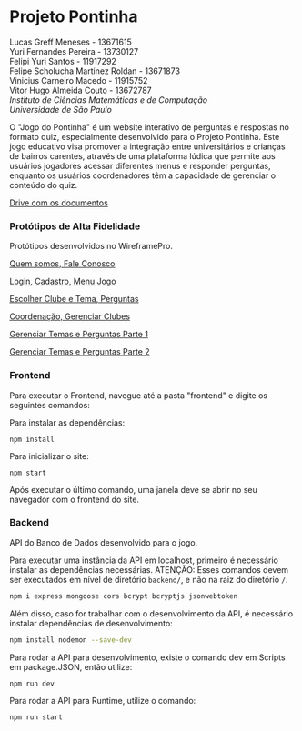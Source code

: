 # Projeto Pontinha

Lucas Greff Meneses - 13671615 <br>
Yuri Fernandes Pereira - 13730127 <br>
Felipi Yuri Santos - 11917292 <br>
Felipe Scholucha Martinez Roldan - 13671873 <br>
Vinicius Carneiro Macedo - 11915752 <br>
Vitor Hugo Almeida Couto - 13672787 <br>
*Instituto de Ciências Matemáticas e de Computação* <br>
*Universidade de São Paulo* <br>

O "Jogo do Pontinha" é um website interativo de perguntas e respostas no formato quiz, especialmente desenvolvido para o Projeto Pontinha. Este jogo educativo visa promover a integração entre universitários e crianças de bairros carentes, através de uma plataforma lúdica que permite aos usuários jogadores acessar diferentes menus e responder perguntas, enquanto os usuários coordenadores têm a capacidade de gerenciar o conteúdo do quiz.

[Drive com os documentos](https://drive.google.com/drive/u/1/folders/1Kp4l4wmGyN-o173UJA1Z_BRWZ9riUMh0)

### Protótipos de Alta Fidelidade

Protótipos desenvolvidos no WireframePro.

[Quem somos, Fale Conosco](https://wireframepro.mockflow.com/view/MDN5mCYJPh#/page/6fe92076b04a4d8597cca1188d6d06a9)

[Login, Cadastro, Menu Jogo](https://wireframepro.mockflow.com/view/M81pvm6ovqb#/page/D0ab6cdc25eacf7f633366f5c2090e823)

[Escolher Clube e Tema, Perguntas](https://wireframepro.mockflow.com/view/MUXZETQ8uqb#/page/057e01fda35b468ab5153320973d3bc7)

[Coordenação, Gerenciar Clubes](https://wireframepro.mockflow.com/view/Mb9wHGxKPh#/page/454a03018329409d94c0916848932e17)

[Gerenciar Temas e Perguntas Parte 1](https://wireframepro.mockflow.com/view/M4jMmA84vqb#/page/1e395dc03ace4fbaad452f7876784f43)

[Gerenciar Temas e Perguntas Parte 2](https://wireframepro.mockflow.com/view/MIDSsV35vqb#/page/b773fe78fb2a4da28c1ff00aa9182505)

### Frontend

Para executar o Frontend, navegue até a pasta "frontend" e digite os seguintes comandos:

Para instalar as dependências:

```
npm install
```

Para inicializar o site:

```
npm start
```

Após executar o último comando, uma janela deve se abrir no seu navegador com o frontend do site.

### Backend


API do Banco de Dados desenvolvido para o jogo.

Para executar uma instância da API em localhost, primeiro é necessário instalar as dependências necessárias. ATENÇÃO: Esses comandos devem ser executados em nível de diretório `backend/`, e não na raiz do diretório `/`.

```bash
npm i express mongoose cors bcrypt bcryptjs jsonwebtoken
```

Além disso, caso for trabalhar com o desenvolvimento da API, é necessário instalar dependências de desenvolvimento:

```bash
npm install nodemon --save-dev
```

Para rodar a API para desenvolvimento, existe o comando dev em Scripts em package.JSON, então utilize:

```bash
npm run dev
```

Para rodar a API para Runtime, utilize o comando:

```bash
npm run start
```
